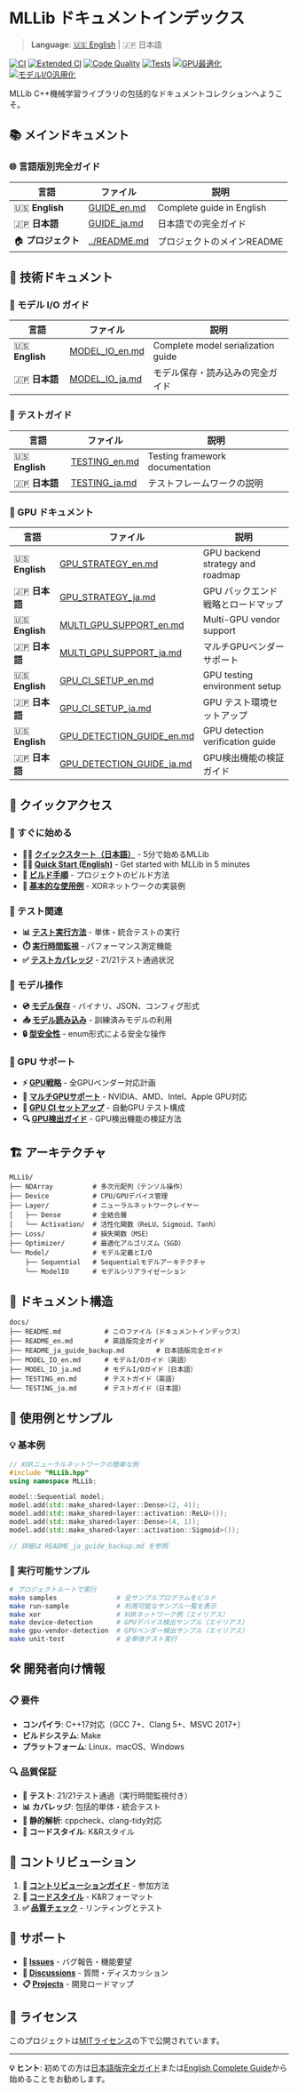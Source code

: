 # MLLib ドキュメントインデックス

> **Language**: [🇺🇸 English](README.md) | 🇯🇵 日本語

[![CI](https://github.com/shadowlink0122/CppML/workflows/CI/badge.svg)](https://github.com/shadowlink0122/CppML/actions/workflows/ci.yml)
[![Extended CI](https://github.com/shadowlink0122/CppML/workflows/Extended%20CI/badge.svg)](https://github.com/shadowlink0122/CppML/actions/workflows/extended-ci.yml)
[![Code Quality](https://img.shields.io/badge/code%20style-K%26R-blue.svg)](https://en.wikipedia.org/wiki/Indentation_style#K&R_style)
[![Tests](https://img.shields.io/badge/tests-21%2F21_passing-brightgreen.svg)](#testing)
[![GPU最適化](https://img.shields.io/badge/GPUカーネル削減-97%25-brightgreen.svg)](#gpu戦略)
[![モデルI/O汎用化](https://img.shields.io/badge/モデルI%2FO汎用化-92%25-green.svg)](#モデル-io-ガイド)

MLLib C++機械学習ライブラリの包括的なドキュメントコレクションへようこそ。

## 📚 メインドキュメント

### 🌐 言語版別完全ガイド

| 言語 | ファイル | 説明 |
|------|----------|------|
| 🇺🇸 **English** | [GUIDE_en.md](GUIDE_en.md) | Complete guide in English |
| 🇯🇵 **日本語** | [GUIDE_ja.md](GUIDE_ja.md) | 日本語での完全ガイド |
| 🏠 **プロジェクト** | [../README.md](../README.md) | プロジェクトのメインREADME |

## 🔧 技術ドキュメント

### 💾 モデル I/O ガイド

| 言語 | ファイル | 説明 |
|------|----------|------|
| 🇺🇸 **English** | [MODEL_IO_en.md](MODEL_IO_en.md) | Complete model serialization guide |
| 🇯🇵 **日本語** | [MODEL_IO_ja.md](MODEL_IO_ja.md) | モデル保存・読み込みの完全ガイド |

### 🧪 テストガイド

| 言語 | ファイル | 説明 |
|------|----------|------|
| 🇺🇸 **English** | [TESTING_en.md](TESTING_en.md) | Testing framework documentation |
| 🇯🇵 **日本語** | [TESTING_ja.md](TESTING_ja.md) | テストフレームワークの説明 |

### 🚀 GPU ドキュメント

| 言語 | ファイル | 説明 |
|------|----------|------|
| 🇺🇸 **English** | [GPU_STRATEGY_en.md](GPU_STRATEGY_en.md) | GPU backend strategy and roadmap |
| 🇯🇵 **日本語** | [GPU_STRATEGY_ja.md](GPU_STRATEGY_ja.md) | GPU バックエンド戦略とロードマップ |
| 🇺🇸 **English** | [MULTI_GPU_SUPPORT_en.md](MULTI_GPU_SUPPORT_en.md) | Multi-GPU vendor support |
| 🇯🇵 **日本語** | [MULTI_GPU_SUPPORT_ja.md](MULTI_GPU_SUPPORT_ja.md) | マルチGPUベンダーサポート |
| 🇺🇸 **English** | [GPU_CI_SETUP_en.md](GPU_CI_SETUP_en.md) | GPU testing environment setup |
| 🇯🇵 **日本語** | [GPU_CI_SETUP_ja.md](GPU_CI_SETUP_ja.md) | GPU テスト環境セットアップ |
| 🇺🇸 **English** | [GPU_DETECTION_GUIDE_en.md](GPU_DETECTION_GUIDE_en.md) | GPU detection verification guide |
| 🇯🇵 **日本語** | [GPU_DETECTION_GUIDE_ja.md](GPU_DETECTION_GUIDE_ja.md) | GPU検出機能の検証ガイド |

## 🚀 クイックアクセス

### 📖 すぐに始める

- **🏃‍♂️ [クイックスタート（日本語）](GUIDE_ja.md#-クイックスタート)** - 5分で始めるMLLib
- **🏃‍♀️ [Quick Start (English)](GUIDE_en.md#-quick-start)** - Get started with MLLib in 5 minutes
- **🔧 [ビルド手順](GUIDE_ja.md#ビルドとテスト)** - プロジェクトのビルド方法
- **🎯 [基本的な使用例](GUIDE_ja.md#基本的な使用方法)** - XORネットワークの実装例

### 🧪 テスト関連

- **📊 [テスト実行方法](TESTING_ja.md)** - 単体・統合テストの実行
- **⏱️ [実行時間監視](TESTING_ja.md#実行時間監視)** - パフォーマンス測定機能
- **✅ [テストカバレッジ](TESTING_ja.md#テストカバレッジ)** - 21/21テスト通過状況

### 💾 モデル操作

- **💿 [モデル保存](MODEL_IO_ja.md#モデル保存)** - バイナリ、JSON、コンフィグ形式
- **📥 [モデル読み込み](MODEL_IO_ja.md#モデル読み込み)** - 訓練済みモデルの利用
- **🔒 [型安全性](MODEL_IO_ja.md#型安全性)** - enum形式による安全な操作

### 🚀 GPU サポート

- **⚡ [GPU戦略](GPU_STRATEGY_ja.md)** - 全GPUベンダー対応計画
- **🔧 [マルチGPUサポート](MULTI_GPU_SUPPORT_ja.md)** - NVIDIA、AMD、Intel、Apple GPU対応
- **🧪 [GPU CI セットアップ](GPU_CI_SETUP_ja.md)** - 自動GPU テスト構成
- **🔍 [GPU検出ガイド](GPU_DETECTION_GUIDE_ja.md)** - GPU検出機能の検証方法

## 🏗️ アーキテクチャ

```
MLLib/
├── NDArray          # 多次元配列（テンソル操作）
├── Device           # CPU/GPUデバイス管理
├── Layer/           # ニューラルネットワークレイヤー
│   ├── Dense        # 全結合層
│   └── Activation/  # 活性化関数（ReLU、Sigmoid、Tanh）
├── Loss/            # 損失関数（MSE）
├── Optimizer/       # 最適化アルゴリズム（SGD）
└── Model/           # モデル定義とI/O
    ├── Sequential   # Sequentialモデルアーキテクチャ
    └── ModelIO      # モデルシリアライゼーション
```

## 📁 ドキュメント構造

```
docs/
├── README.md           # このファイル（ドキュメントインデックス）
├── README_en.md        # 英語版完全ガイド
├── README_ja_guide_backup.md        # 日本語版完全ガイド
├── MODEL_IO_en.md      # モデルI/Oガイド（英語）
├── MODEL_IO_ja.md      # モデルI/Oガイド（日本語）
├── TESTING_en.md       # テストガイド（英語）
└── TESTING_ja.md       # テストガイド（日本語）
```

## 🎯 使用例とサンプル

### 💡 基本例

```cpp
// XORニューラルネットワークの簡単な例
#include "MLLib.hpp"
using namespace MLLib;

model::Sequential model;
model.add(std::make_shared<layer::Dense>(2, 4));
model.add(std::make_shared<layer::activation::ReLU>());
model.add(std::make_shared<layer::Dense>(4, 1));
model.add(std::make_shared<layer::activation::Sigmoid>());

// 詳細は README_ja_guide_backup.md を参照
```

### 🔧 実行可能サンプル

```bash
# プロジェクトルートで実行
make samples               # 全サンプルプログラムをビルド
make run-sample            # 利用可能なサンプル一覧を表示
make xor                   # XORネットワーク例（エイリアス）
make device-detection      # GPUデバイス検出サンプル（エイリアス）
make gpu-vendor-detection  # GPUベンダー検出サンプル（エイリアス）
make unit-test             # 全単体テスト実行
```

## 🛠️ 開発者向け情報

### 📋 要件

- **コンパイラ**: C++17対応（GCC 7+、Clang 5+、MSVC 2017+）
- **ビルドシステム**: Make
- **プラットフォーム**: Linux、macOS、Windows

### 🔍 品質保証

- **🧪 テスト**: 21/21テスト通過（実行時間監視付き）
- **📊 カバレッジ**: 包括的単体・統合テスト
- **🔧 静的解析**: cppcheck、clang-tidy対応
- **📝 コードスタイル**: K&Rスタイル

## 🤝 コントリビューション

1. **📖 [コントリビューションガイド](README_ja_guide_backup.md#-コントリビューション)** - 参加方法
2. **🎨 [コードスタイル](README_ja_guide_backup.md#コードスタイル)** - K&Rフォーマット
3. **✅ [品質チェック](README_ja_guide_backup.md#コード品質)** - リンティングとテスト

## 📧 サポート

- **🐛 [Issues](https://github.com/shadowlink0122/CppML/issues)** - バグ報告・機能要望
- **💬 [Discussions](https://github.com/shadowlink0122/CppML/discussions)** - 質問・ディスカッション
- **📋 [Projects](https://github.com/shadowlink0122/CppML/projects)** - 開発ロードマップ

## 📄 ライセンス

このプロジェクトは[MITライセンス](../LICENSE)の下で公開されています。

---

**💡 ヒント**: 初めての方は[日本語版完全ガイド](GUIDE_ja.md)または[English Complete Guide](GUIDE_en.md)から始めることをお勧めします。

